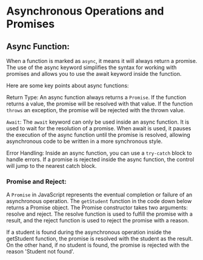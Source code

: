 # Asynchronous Operations and Promises

## Async Function:

When a function is marked as `async`, it means it will always return a promise. The use of the async keyword simplifies the syntax for working with promises and allows you to use the await keyword inside the function.

Here are some key points about async functions:

Return Type: An async function always returns a `Promise`. If the function returns a value, the promise will be resolved with that value. If the function `throws` an exception, the promise will be rejected with the thrown value.

`Await`: The `await` keyword can only be used inside an async function. It is used to wait for the resolution of a promise. When await is used, it pauses the execution of the async function until the promise is resolved, allowing asynchronous code to be written in a more synchronous style.

Error Handling: Inside an async function, you can use a `try-catch` block to handle errors. If a promise is rejected inside the async function, the control will jump to the nearest catch block.

### Promise and Reject:
A `Promise` in JavaScript represents the eventual completion or failure of an asynchronous operation. The `getStudent` function in the code down below returns a Promise object. The Promise constructor takes two arguments: resolve and reject. The resolve function is used to fulfill the promise with a result, and the reject function is used to reject the promise with a reason.

If a student is found during the asynchronous operation inside the getStudent function, the promise is resolved with the student as the result. On the other hand, if no student is found, the promise is rejected with the reason 'Student not found'.